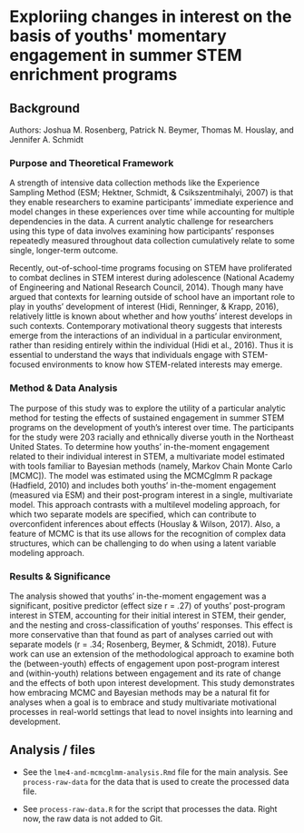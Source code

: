 # Exploriing changes in interest on the basis of youths' momentary engagement in summer STEM enrichment programs

## Background

Authors: Joshua M. Rosenberg, Patrick N. Beymer, Thomas M. Houslay, and Jennifer A. Schmidt

### Purpose and Theoretical Framework

A strength of intensive data collection methods like the Experience Sampling Method (ESM; Hektner, Schmidt, & Csikszentmihalyi, 2007) is that they enable researchers to examine participants’ immediate experience and model changes in these experiences over time while accounting for multiple dependencies in the data. A current analytic challenge for researchers using this type of data involves examining how participants’ responses repeatedly measured throughout data collection cumulatively relate to some single, longer-term outcome. 

Recently, out-of-school-time programs focusing on STEM  have proliferated to combat declines in STEM interest during adolescence (National Academy of Engineering and National Research Council, 2014). Though many have argued that contexts for learning outside of school have an important role to play in youths’ development of interest (Hidi, Renninger, & Krapp, 2016), relatively little is known about whether and how youths’ interest develops in such contexts. Contemporary motivational theory suggests that interests emerge from the interactions of an individual in a particular environment, rather than residing entirely within the individual (Hidi et al., 2016). Thus it is essential to understand the ways that individuals engage with STEM-focused environments to know how STEM-related interests may emerge. 

### Method & Data Analysis

The purpose of this study was to explore the utility of a particular analytic method for testing the effects of sustained engagement in summer STEM programs on the development of youth’s interest over time. The participants for the study were 203 racially and ethnically diverse youth in the Northeast United States. To determine how youths’ in-the-moment engagement related to their individual interest in STEM, a multivariate model estimated with tools familiar to Bayesian methods (namely, Markov Chain Monte Carlo [MCMC]). The model was estimated using the MCMCglmm R package (Hadfield, 2010) and includes both youths’ in-the-moment engagement (measured via ESM) and their post-program interest in a single, multivariate model. This approach contrasts with a multilevel modeling approach, for which two separate models are specified, which can contribute to overconfident inferences about effects (Houslay & Wilson, 2017). Also, a feature of MCMC is that its use allows for the recognition of complex data structures, which can be challenging to do when using a latent variable modeling approach.

### Results & Significance

The analysis showed that youths’ in-the-moment engagement was a significant, positive predictor (effect size r = .27) of youths’ post-program interest in STEM, accounting for their initial interest in STEM, their gender, and the nesting and cross-classification of youths’ responses. This effect is more conservative than that found as part of analyses carried out with separate models (r = .34; Rosenberg, Beymer, & Schmidt, 2018). Future work can use an extension of the methodological approach to examine both the (between-youth) effects of engagement upon post-program interest and (within-youth) relations between engagement and its rate of change and the effects of both upon interest development. This study demonstrates how embracing MCMC and Bayesian methods may be a natural fit for analyses when a goal is to embrace and study multivariate motivational processes in real-world settings that lead to novel insights into learning and development. 

## Analysis / files

- See the `lme4-and-mcmcglmm-analysis.Rmd` file for the main analysis. See `process-raw-data` for the data that is used to create the processed data file.

- See `process-raw-data.R` for the script that processes the data. Right now, the raw data is not added to Git.